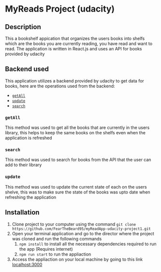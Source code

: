 # MyReads Project (udacity)

## Description

This a bookshelf appication that organizes the users books into shelfs which are the books you are currently reading, you have read and want to read. The application is written in React.js and uses an API for books provided by udacity

## Backend used

This application utilizes a backend provided by udacity to get data for books, here are the operations used from the backend:

- [`getAll`](#getall)
- [`update`](#update)
- [`search`](#search)

### `getAll`

This method was used to get all the books that are currently in the users library, this helps to keep the same books on the shelfs even when the application is refreshed

### `search`

This method was used to search for books from the API that the user can add to their library

### `update`

This method was used to update the current state of each on the users shelve, this was to make sure the state of the books was upto date when refreshing the application

## Installation

1. Clone project to your computer using the command `git clone https://github.com/FearTheBeard95/myReadApp-udacity-project1.git`
2. Open your terminal application and go to the director where the project was cloned and run the following commands
      1. `npm install` to install all the necessary dependencies required to run the app (Requires internet)
      2. `npm run start` to run the appliaction
3. Access the appliaction on your local machine by going to this link [localhost:3000](https://localhost:3000) 
